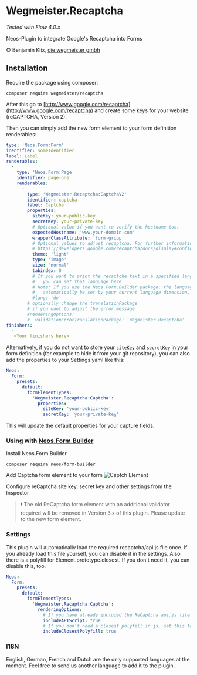 # Wegmeister.Recaptcha
*Tested with Flow 4.0.x*

Neos-Plugin to integrate Google's Recaptcha into Forms

© Benjamin Klix, [die wegmeister gmbh](https://www.die-wegmeister.com/)


## Installation

Require the package using composer:
```
composer require wegmeister/recaptcha
```

After this go to [http://www.google.com/recaptcha](http://www.google.com/recaptcha) and create some keys for your website (reCAPTCHA, Version 2).

Then you can simply add the new form element to your form definition renderables:
```yaml
type: 'Neos.Form:Form'
identifier: someIdentifier
label: Label
renderables:
  -
    type: 'Neos.Form:Page'
    identifier: page-one
    renderables:
      -
        type: 'Wegmeister.Recaptcha:CaptchaV2'
        identifier: captcha
        label: Captcha
        properties:
          siteKey: your-public-key
          secretKey: your-private-key
          # Optional value if you want to verify the hostname too:
          expectedHostname: 'www.your-domain.com'
          wrapperClassAttribute: 'form-group'
          # Optional values to adjust recaptcha. For further information visit
          # https://developers.google.com/recaptcha/docs/display#config
          theme: 'light'
          type: 'image'
          size: 'normal'
          tabindex: 0
          # If you want to print the recaptche text in a specified language,
          #   you can set that language here.
          # Note: If you use the Neos.Form.Builder package, the language will
          #   automatically be set by your current language dimension.
          #lang: 'de'
        # optionally change the translationPackage
        # if you want to adjust the error message
        #renderingOptions:
        #  validationErrorTranslationPackage: 'Wegmeister.Recaptcha'
finishers:
  -
   <Your finishers here>
```

Alternatively, if you do not want to store your `siteKey` and `secretKey` in your form definition (for example to hide it from your git repository), you can also add the properties to your Settings.yaml like this:
```yaml
Neos:
  Form:
    presets:
      default:
        formElementTypes:
          'Wegmeister.Recaptcha:Captcha':
            properties:
              siteKey: 'your-public-key'
              secretKey: 'your-private-key'
```

This will update the default properties for your capture fields.

### Using with [Neos.Form.Builder](https://github.com/neos/form-builder)

Install Neos.Form.Builder
```
composer require neos/form-builder
```

Add Captcha form element to your form
![Captch Element](Documentation/Images/CaptchaFormElement.png)

Configure reCaptcha site key, secret key and other settings from the Inspector

> :exclamation: The old ReCaptcha form element with an additional validator required will be removed in Version 3.x of this plugin. Please update to the new form element.


### Settings

This plugin will automatically load the required recaptcha/api.js file once. If you already load this file yourself, you can disable it in the settings.
Also there is a polyfill for Element.prototype.closest. If you don't need it, you can disable this, too.

```yaml
Neos:
  Form:
    presets:
      default:
        formElementTypes:
          'Wegmeister.Recaptcha:Captcha':
            renderingOptions:
              # If you have already included the ReCaptcha api.js file yourself, set this to false.
              includeAPIScript: true
              # If you don't need a closest polyfill in js, set this to false.
              includeClosestPolyfill: true
```


### I18N

English, German, French and Dutch are the only supported languages at the moment. Feel free to send us another language to add it to the plugin.



